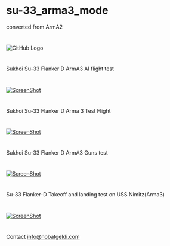 # su-33_arma3_mode
converted from ArmA2
#
![GitHub Logo](https://github.com/Nobatgeldi/su-33_arma3_mod/blob/master/wall2.jpg)
#
Sukhoi Su-33 Flanker D ArmA3 AI flight test 
#
[![ScreenShot](https://raw.githubusercontent.com/Nobatgeldi/su-33_arma3_mod/master/1.png)](https://www.youtube.com/embed/rVLAkz9p-ck)
#
Sukhoi Su-33 Flanker D Arma 3 Test Flight
#
[![ScreenShot](https://raw.githubusercontent.com/Nobatgeldi/su-33_arma3_mod/master/2.png)](https://www.youtube.com/embed/brMAxmC_jGk)
#
Sukhoi Su-33 Flanker D ArmA3 Guns test
#
[![ScreenShot](https://raw.githubusercontent.com/Nobatgeldi/su-33_arma3_mod/master/3.png)](https://www.youtube.com/embed/i0BOneHkfrM)
#
Su-33 Flanker-D Takeoff and landing test on USS Nimitz(Arma3) 
#
[![ScreenShot](https://raw.githubusercontent.com/Nobatgeldi/su-33_arma3_mod/master/Screenshot%20(192).png)](https://www.youtube.com/embed/pipVNscpq74)
#
Contact info@nobatgeldi.com
